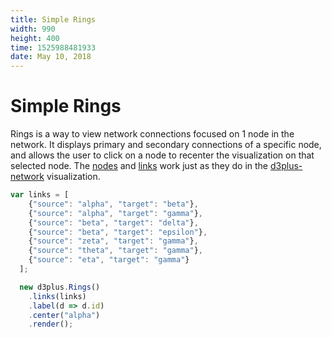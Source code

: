 ```yaml
---
title: Simple Rings
width: 990
height: 400
time: 1525988481933
date: May 10, 2018
---
```


# Simple Rings

Rings is a way to view network connections focused on 1 node in the network. It displays primary and secondary connections of a specific node, and allows the user to click on a node to recenter the visualization on that selected node. The [nodes](http://d3plus.org/docs/#Rings.nodes) and [links](http://d3plus.org/docs/#Rings.links) work just as they do in the [d3plus-network](https://github.com/d3plus/d3plus-network) visualization. 


```js
var links = [
    {"source": "alpha", "target": "beta"},
    {"source": "alpha", "target": "gamma"},
    {"source": "beta", "target": "delta"},
    {"source": "beta", "target": "epsilon"},
    {"source": "zeta", "target": "gamma"},
    {"source": "theta", "target": "gamma"},
    {"source": "eta", "target": "gamma"}
  ];

  new d3plus.Rings()
    .links(links)
    .label(d => d.id)
    .center("alpha")
    .render();
```
